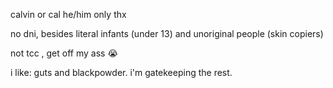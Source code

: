 

calvin or cal he/him only thx

no dni, besides literal infants (under 13) and unoriginal people (skin copiers)

not tcc , get off my ass :sob:

i like: guts and blackpowder. i'm gatekeeping the rest.
